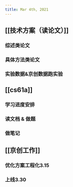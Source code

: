 ```yaml
---
title: Mar 4th, 2021
---
```


## [[技术方案（读论文）]]
### 综述类论文
### 具体方法类论文
### 实验数据&京创数据跑实验
## [[cs61a]]
### 学习进度安排
### 读文档 & 做题
### 做笔记
## [[京创工作]]
### 优化方案工程化3.15
### 上线3.30
